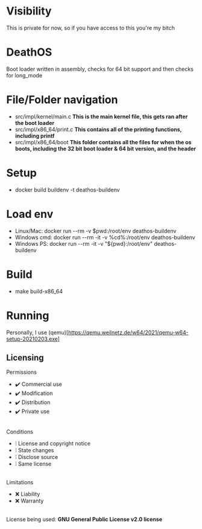 # Visibility
This is private for now, so if you have access to this you're my bitch

# DeathOS
Boot loader written in assembly, checks for 64 bit support and then checks for long_mode

# File/Folder navigation 
* src/impl/kernel/main.c
**This is the main kernel file, this gets ran after the boot loader**
* src/impl/x86_64/print.c
**This contains all of the printing functions, including printf**
* src/impl/x86_64/boot
**This folder contains all the files for when the os boots, including the 32 bit boot loader & 64 bit version, and the header**

# Setup 
* docker build buildenv -t deathos-buildenv

# Load env
* Linux/Mac: docker run --rm -v $pwd:/root/env deathos-buildenv
* Windows cmd: docker run --rm -it -v %cd%:/root/env deathos-buildenv
* Windows PS: docker run --rm -it -v "${pwd}:/root/env" deathos-buildenv

# Build
* make build-x86_64

# Running
Personally, I use (qemu)[https://qemu.weilnetz.de/w64/2021/qemu-w64-setup-20210203.exe]

## Licensing 
Permissions
* ✔️ Commercial use
* ✔️ Modification
* ✔️ Distribution
* ✔️ Private use
<br></br>

Conditions
* ❕ License and copyright notice
* ❕ State changes
* ❕ Disclose source
* ❕ Same license
<br></br>

Limitations
* ❌ Liability
* ❌ Warranty
<br></br>

License being used: **GNU General Public License v2.0 license**
